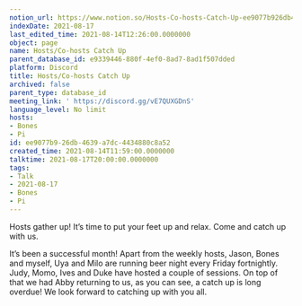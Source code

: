 ```yaml
---
notion_url: https://www.notion.so/Hosts-Co-hosts-Catch-Up-ee9077b926db4639a7dc4434880c8a52
indexDate: 2021-08-17
last_edited_time: 2021-08-14T12:26:00.0000000
object: page
name: Hosts/Co-hosts Catch Up
parent_database_id: e9339446-880f-4ef0-8ad7-8ad1f507dded
platform: Discord
title: Hosts/Co-hosts Catch Up
archived: false
parent_type: database_id
meeting_link: ' https://discord.gg/vE7QUXGDnS'
language_level: No limit
hosts:
- Bones
- Pi
id: ee9077b9-26db-4639-a7dc-4434880c8a52
created_time: 2021-08-14T11:59:00.0000000
talktime: 2021-08-17T20:00:00.0000000
tags:
- Talk
- 2021-08-17
- Bones
- Pi
---
```









Hosts gather up! It’s time to put your feet up and relax. Come and catch up with us.

It’s been a successful month! Apart from the weekly hosts, Jason, Bones and myself, Uya and Milo are running beer night every Friday fortnightly. Judy, Momo, Ives and Duke have hosted a couple of sessions. On top of that we had Abby returning to us, as you can see, a catch up is long overdue! We look forward to catching up with you all.

















